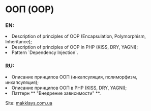 # ООП (OOP)

### EN: 
  <li> Description of principles of OOP (Encapsulation, Polymorphism, Inheritance);
  <li> Description of principles of OOP in PHP (KISS, DRY, YAGNI);
  <li> Pattern `Dependency Injection`.

### RU:
   <li> Описание принципов ООП (инкапсуляция, полиморфизм, инкапсуляция);
   <li> Описание принципов ООП в PHP (KISS, DRY, YAGNI);
   <li> Паттерн ** "Внедрение зависимости" **.

Site: [makklays.com.ua](http://makklays.com.ua?from=github)
